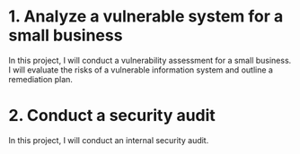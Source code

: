 # 1. Analyze a vulnerable system for a small business

In this project, I will conduct a vulnerability assessment for a small business. I will evaluate the risks of a vulnerable information system and outline a remediation plan.

# 2. Conduct a security audit

In this project, I will conduct an internal security audit.

